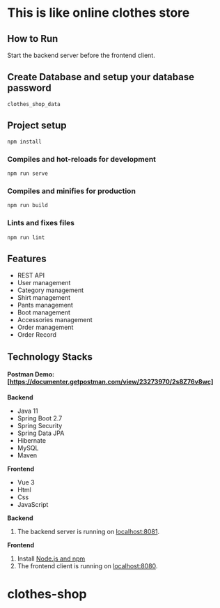 # This is like online clothes store

## How to  Run

Start the backend server before the frontend client.

## Create Database and setup your database password
```
clothes_shop_data
```

## Project setup
```
npm install
```

### Compiles and hot-reloads for development
```
npm run serve
```

### Compiles and minifies for production
```
npm run build
```

### Lints and fixes files
```
npm run lint
```

## Features
- REST API
- User management
- Category management
- Shirt management
- Pants management
- Boot management
- Accessories management
- Order management
- Order Record

## Technology Stacks

#### Postman Demo: [https://documenter.getpostman.com/view/23273970/2s8Z76v8wc]

**Backend**
  - Java 11
  - Spring Boot 2.7
  - Spring Security
  - Spring Data JPA
  - Hibernate
  - MySQL
  - Maven

**Frontend**
  - Vue 3
  - Html
  - Css 
  - JavaScript

**Backend**
  1. The backend server is running on [localhost:8081]().

**Frontend**
  1. Install [Node.js and npm](https://www.npmjs.com/get-npm)
  2. The frontend client is running on [localhost:8080]().
# clothes-shop
